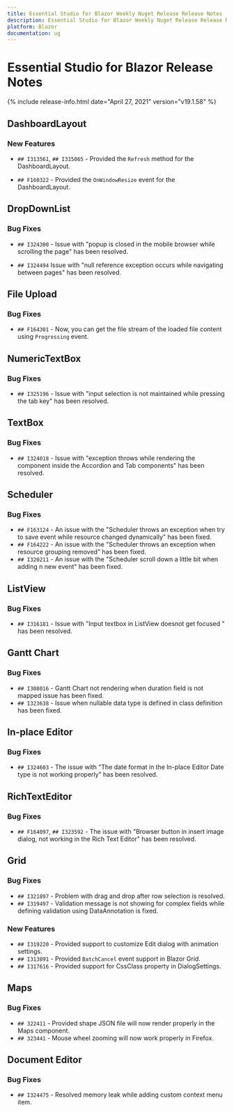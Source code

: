 ```yaml
---
title: Essential Studio for Blazor Weekly Nuget Release Release Notes  
description: Essential Studio for Blazor Weekly Nuget Release Release Notes  
platform: Blazor
documentation: ug
---
```


# Essential Studio for Blazor  Release Notes  

{% include release-info.html date="April 27, 2021"  version="v19.1.58" %} 


##  DashboardLayout

###    New Features

- `## I313561`, `## I315065` - Provided the `Refresh` method for the DashboardLayout.

- `## F160322` - Provided the `OnWindowResize` event for the DashboardLayout.

##  DropDownList

###    Bug Fixes

- `## I324300` - Issue with "popup is closed in the mobile browser while scrolling the page" has been resolved.

- `## I324494` Issue with "null reference exception occurs while navigating between pages" has been resolved.

##  File Upload

###    Bug Fixes

- `## F164301` - Now, you can get the file stream of the loaded file content using `Progressing` event.

##  NumericTextBox

###    Bug Fixes

- `## I325196` - Issue with "input selection is not maintained while pressing the tab key" has been resolved.

##  TextBox

###    Bug Fixes

- `## I324018` -  Issue with "exception throws while rendering the component inside the Accordion and Tab components" has been resolved.

##  Scheduler

###    Bug Fixes

- `## F163124` - An issue with the "Scheduler throws an exception when try to save event while resource changed dynamically" has been fixed.
- `## F164222` - An issue with the "Scheduler throws an exception when resource grouping removed" has been fixed.
- `## I320211` - An issue with the "Scheduler scroll down a little bit when adding n new event" has been fixed.

##  ListView

###    Bug Fixes

- `## I316181` - Issue with "Input textbox in ListView doesnot get focused " has been resolved.

##  Gantt Chart

###    Bug Fixes

- `## I308016` - Gantt Chart not rendering when duration field is not mapped issue has been fixed.
- `## I323638` - Issue when nullable data type is defined in class definition has been fixed.

##  In-place Editor

###    Bug Fixes

- `## I324603` - The issue with "The date format in the In-place Editor Date type is not working properly" has been resolved.

##  RichTextEditor

###    Bug Fixes

- `## F164097`, `## I323592` - The issue with "Browser button in insert image dialog, not working in the Rich Text Editor" has been resolved.

##  Grid

###    Bug Fixes

- `## I321897` - Problem with drag and drop after row selection is resolved.
- `## I319497` - Validation message is not showing for complex fields while defining validation using DataAnnotation is fixed.

###    New Features

- `## I319220` - Provided support to customize Edit dialog with animation settings.
- `## I313891` - Provided `BatchCancel` event support in Blazor Grid.
- `## I317616` - Provided support for CssClass property in DialogSettings.

##  Maps

###    Bug Fixes

- `## 322411` - Provided shape JSON file will now render properly in the Maps component.
- `## 323441` - Mouse wheel zooming will now work properly in Firefox.

##  Document Editor

###    Bug Fixes

- `## I324475` - Resolved memory leak while adding custom context menu item.

